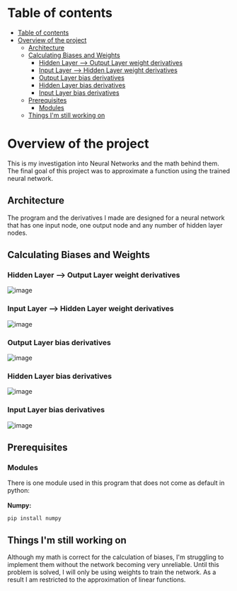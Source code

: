 
# Table of contents
- [Table of contents](#table-of-contents)
- [Overview of the project](#overview-of-the-project)
  - [Architecture](#architecture)
  - [Calculating Biases and Weights](#calculating-biases-and-weights)
    - [Hidden Layer --> Output Layer weight derivatives](#hidden-layer----output-layer-weight-derivatives)
    - [Input Layer --> Hidden Layer weight derivatives](#input-layer----hidden-layer-weight-derivatives)
    - [Output Layer bias derivatives](#output-layer-bias-derivatives)
    - [Hidden Layer bias derivatives](#hidden-layer-bias-derivatives)
    - [Input Layer bias derivatives](#input-layer-bias-derivatives)
  - [Prerequisites](#prerequisites)
    - [Modules](#modules)
  - [Things I'm still working on](#things-im-still-working-on)


# Overview of the project    
This is my investigation into Neural Networks and the math behind them. The final goal of this project was to approximate a function using the trained neural network.



## Architecture 
The program and the derivatives I made are designed for a neural network that has one input node, one output node and any number of hidden layer nodes. 

## Calculating Biases and Weights
### Hidden Layer --> Output Layer weight derivatives
![image](https://user-images.githubusercontent.com/80152624/199080179-a7eb1aee-37cf-42f7-a86d-e152ff4550ae.png)
### Input Layer --> Hidden Layer weight derivatives
![image](https://user-images.githubusercontent.com/80152624/199084001-873fdfd1-bd4a-4855-a7de-2617e730d1f3.png)
### Output Layer bias derivatives
![image](https://user-images.githubusercontent.com/80152624/199084679-c498d4a2-1790-4ba8-8363-d6d813e13ae8.png)
### Hidden Layer bias derivatives
![image](https://user-images.githubusercontent.com/80152624/199085280-8f45c141-1d60-44f8-8c5d-1401494ac6b1.png)
### Input Layer bias derivatives
![image](https://user-images.githubusercontent.com/80152624/199086279-7e337fec-c83c-404a-ac99-b96ed4dfb370.png)



## Prerequisites 
### Modules
There is one module used in this program that does not come as default in python:\
\
**Numpy:**
```
pip install numpy
```
## Things I'm still working on
Although my math is correct for the calculation of biases, I'm struggling to implement them without the network becoming very unreliable. Until this problem is solved, I will only be using weights to train the network. As a result I am restricted to the approximation of linear functions.


